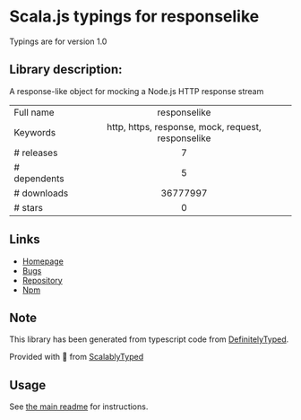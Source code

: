 
# Scala.js typings for responselike

Typings are for version 1.0

## Library description:
A response-like object for mocking a Node.js HTTP response stream

|                    |                 |
| ------------------ | :-------------: |
| Full name          | responselike |
| Keywords           | http, https, response, mock, request, responselike |
| # releases         | 7 |
| # dependents       | 5 |
| # downloads        | 36777997 |
| # stars            | 0 |

## Links
- [Homepage](https://github.com/lukechilds/responselike#readme)
- [Bugs](https://github.com/lukechilds/responselike/issues)
- [Repository](https://github.com/lukechilds/responselike)
- [Npm](https://www.npmjs.com/package/responselike)
    


## Note
This library has been generated from typescript code from [DefinitelyTyped](https://definitelytyped.org).

Provided with :purple_heart: from [ScalablyTyped](https://github.com/oyvindberg/ScalablyTyped)

## Usage
See [the main readme](../../readme.md) for instructions.


